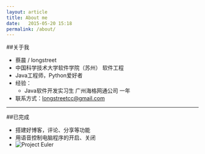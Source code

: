 ```yaml
---
layout: article
title: About me
date:   2015-05-20 15:18
permalink: /about/
---
```

<!-- ######2015-05-10-关于我.md -->


##关于我
- 蔡晨 / longstreet
- 中国科学技术大学软件学院（苏州） 软件工程
- Java工程师，Python爱好者
- 经验：
    - Java软件开发实习生 广州海格网通公司 一年
- 联系方式：longstreetcc@gmail.com

---

##已完成


- 搭建好博客，评论、分享等功能
- 用语音控制电脑程序的开启、关闭
- ![Project Euler](https://projecteuler.net/profile/longstreet.png)